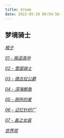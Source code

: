 ```yaml
---
title: dream
date: 2022-05-20 09:54:56
---
```


## 梦境骑士

*[楔子](/dream/0.html)*

*[01 - 叛逆高中](/dream/1.html)*

*[02 - 雪国骑士](/dream/2.html)*

*[03 - 德古拉公爵](/dream/3.html)*

*[04 - 深海鲸鱼](/dream/4.html)*

*[05 - 厕所的爱](/dream/5.html)*

<!-- *[06 - C的记忆](/dream/6.html)* -->

*[06 - 记忆针织厂](/dream/8.html)*

*[07 - 盖之女装](/dream/7.html)*

*[世界观](/dream/world.html)*

